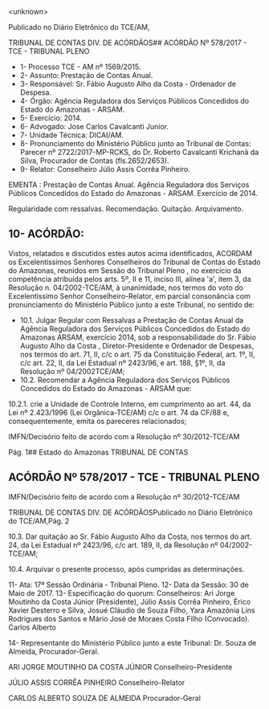 &lt;unknown&gt;

Publicado  no  Diário Eletrônico do TCE/AM,

TRIBUNAL DE CONTAS DIV. DE  ACÓRDÃOS## ACÓRDÃO Nº 578/2017 - TCE - TRIBUNAL PLENO

- 1- Processo TCE - AM nº 1569/2015.
- 2- Assunto: Prestação de Contas Anual.
- 3- Responsável: Sr. Fábio Augusto Alho da Costa - Ordenador de Despesa.
- 4- Órgão: Agência  Reguladora  dos  Serviços  Públicos  Concedidos  do  Estado  do Amazonas - ARSAM.
- 5- Exercício: 2014.
- 6- Advogado: Jose Carlos Cavalcanti Junior.
- 7- Unidade Técnica: DICAI/AM.
- 8- Pronunciamento  do Ministério  Público  junto  ao Tribunal  de Contas: Parecer  nº 2722/2017-MP-RCKS,  do  Dr.  Roberto  Cavalcanti  Krichanã  da  Silva,  Procurador  de Contas (fls.2652/2653).
- 9- Relator: Conselheiro Júlio Assis Corrêa Pinheiro.

EMENTA : Prestação  de  Contas  Anual.  Agência Reguladora  dos  Serviços  Públicos  Concedidos  do Estado do Amazonas - ARSAM. Exercício de 2014.

Regularidade com ressalvas. Recomendação. Quitação. Arquivamento.

## 10-  ACÓRDÃO:

Vistos, relatados e discutidos estes autos acima identificados, ACORDAM os Excelentíssimos Senhores Conselheiros do Tribunal de Contas do Estado do Amazonas, reunidos em Sessão do Tribunal Pleno , no exercício da competência atribuída pelos arts. 5º, II e 11, inciso III, alínea 'a', item 3, da Resolução n. 04/2002-TCE/AM, à unanimidade, nos termos do voto do Excelentíssimo Senhor Conselheiro-Relator, em parcial consonância com pronunciamento do Ministério Público junto a este Tribunal, no sentido de:

- 10.1. Julgar Regular com Ressalvas a Prestação de Contas Anual da Agência Reguladora dos Serviços Públicos Concedidos do Estado do Amazonas ARSAM,  exercício  2014,  sob  a  responsabilidade do Sr.  Fábio  Augusto Alho da Costa , Diretor-Presidente e Ordenador de Despesas, nos termos do art. 71, II, c/c o art. 75 da Constituição Federal, art. 1º, II, c/c art. 22, II, da Lei Estadual nº 2423/96, e art. 188, §1º, II, da Resolução nº 04/2002TCE/AM;
- 10.2. Recomendar a Agência  Reguladora  dos  Serviços  Públicos Concedidos do Estado do Amazonas - ARSAM que:

10.2.1. crie  a  Unidade  de  Controle  Interno,  em  cumprimento  ao art.  44,  da  Lei  nº  2.423/1996 (Lei Orgânica-TCE/AM) c/c o art.  74  da  CF/88 e, consequentemente, emita os pareceres relacionados;

IMFN/Decisório feito de acordo com a Resolução nº 30/2012-TCE/AM

Pág. 1## Estado do Amazonas TRIBUNAL DE CONTAS

## ACÓRDÃO Nº 578/2017 - TCE - TRIBUNAL PLENO

IMFN/Decisório feito de acordo com a Resolução nº 30/2012-TCE/AM

TRIBUNAL DE CONTAS DIV. DE  ACÓRDÃOSPublicado  no  Diário Eletrônico do TCE/AM,Pág. 2

10.3. Dar quitação ao Sr. Fábio Augusto Alho da Costa, nos termos do art. 24, da  Lei  Estadual  nº  2423/96,  c/c  art.  189,  II,  da  Resolução  nº  04/2002- TCE/AM;

10.4. Arquivar o presente processo, após cumpridas as determinações.

11- Ata: 17ª Sessão Ordinária - Tribunal Pleno. 12- Data da Sessão: 30 de Maio de 2017. 13-  Especificação  do  quorum: Conselheiros: Ari Jorge  Moutinho  da  Costa  Júnior (Presidente), Júlio Assis Corrêa Pinheiro, Érico Xavier Desterro e Silva, Josué Cláudio de Souza Filho, Yara Amazônia Lins Rodrigues dos Santos e Mário José de Moraes Costa Filho (Convocado). Carlos  Alberto

14-  Representante  do  Ministério  Público  junto  a  este Tribunal: Dr. Souza de Almeida, Procurador-Geral.

ARI JORGE MOUTINHO DA COSTA JÚNIOR Conselheiro-Presidente

JÚLIO ASSIS CORRÊA PINHEIRO Conselheiro-Relator

CARLOS ALBERTO SOUZA DE ALMEIDA Procurador-Geral